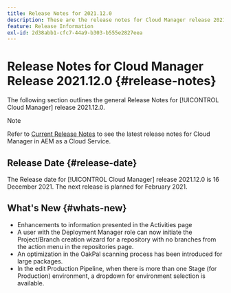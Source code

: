 ```yaml
---
title: Release Notes for 2021.12.0
description: These are the release notes for Cloud Manager release 2021.11.0.
feature: Release Information
exl-id: 2d38abb1-cfc7-44a9-b303-b555e2827eea
---
```

# Release Notes for Cloud Manager Release 2021.12.0 {#release-notes}

The following section outlines the general Release Notes for [!UICONTROL Cloud Manager] release 2021.12.0.

>[!NOTE]
>Refer to [Current Release Notes](https://experienceleague.adobe.com/docs/experience-manager-cloud-service/onboarding/getting-access/release-notes-cloud-manager/release-notes-cm-current.html?lang=en#getting-access) to see the latest release notes for Cloud Manager in AEM as a Cloud Service.

## Release Date {#release-date}

The Release date for [!UICONTROL Cloud Manager] release 2021.12.0 is 16 December 2021. The next release is planned for February 2021.

## What's New {#whats-new}

* Enhancements to information presented in the Activities page
* A user with the Deployment Manager role can now initiate the Project/Branch creation wizard for a repository with no branches from the action menu in the repositories page.
* An optimization in the OakPal scanning process has been introduced for large packages.
* In the edit Production Pipeline, when there is more than one Stage (for Production) environment, a dropdown for environment selection is available.

